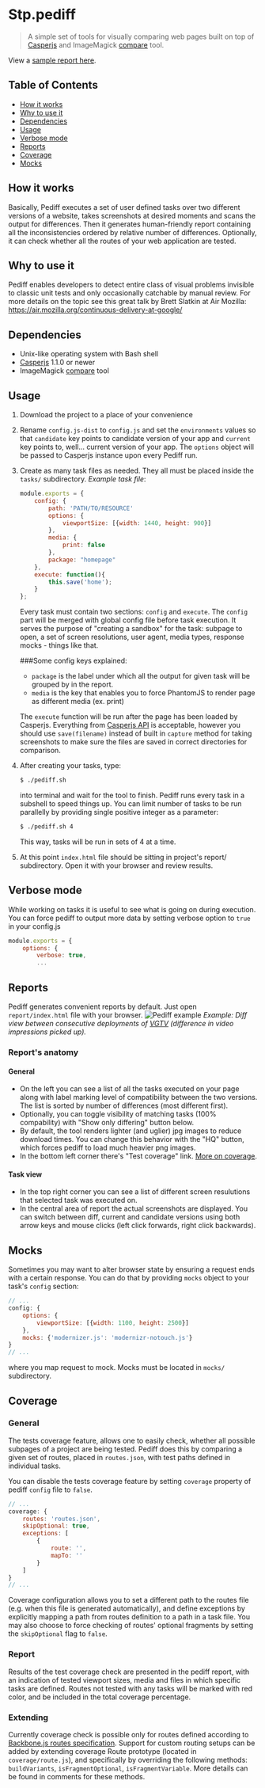 # Stp.pediff

>A simple set of tools for visually comparing web pages built on top of
><a href="http://casperjs.org/" target="_blank">Casperjs</a> and ImageMagick
><a href="http://www.imagemagick.org/script/compare.php" target="_blank">compare</a> tool.

View a [sample report here](http://schibsted-tech-polska.github.io/stp.pediff/report/index.html).

## Table of Contents
* [How it works](#how-it-works)
* [Why to use it](#why-to-use-it)
* [Dependencies](#dependencies)
* [Usage](#usage)
* [Verbose mode](#verbose-mode)
* [Reports](#reports)
* [Coverage](#coverage)
* [Mocks](#mocks)

## How it works
Basically, Pediff executes a set of user defined tasks over two different versions of a website,
takes screenshots at desired moments and scans the output for differences.
Then it generates human-friendly report containing all the inconsistencies ordered by
relative number of differences. Optionally, it can check whether all the routes of your web application
are tested.

## Why to use it
Pediff enables developers to detect entire class of visual problems invisible to
classic unit tests and only occasionally catchable by manual review. For more details on the topic
see this great talk by Brett Slatkin at Air Mozilla:
https://air.mozilla.org/continuous-delivery-at-google/

## Dependencies
*   Unix-like operating system with Bash shell
*   [Casperjs](http://casperjs.org/) 1.1.0 or newer
*   ImageMagick [compare](http://www.imagemagick.org/script/compare.php) tool

## Usage
1.  Download the project to a place of your convenience
2.  Rename `config.js-dist` to `config.js` and set the `environments` values so that `candidate` key
    points to candidate version of your app and `current` key points to, well... current version of
    your app. The `options` object will be passed to Casperjs instance upon every Pediff run.
3.  Create as many task files as needed. They all must be placed inside the `tasks/` subdirectory.
    _Example task file_:

    ```javascript
    module.exports = {
        config: {
            path: 'PATH/TO/RESOURCE'
            options: {
                viewportSize: [{width: 1440, height: 900}]
            },
            media: {
                print: false
            },
            package: "homepage"
        },
        execute: function(){
            this.save('home');
        }
    };
    ```
    Every task must contain two sections: `config` and `execute`. The `config` part will be merged
    with global config file before task execution. It serves the purpose of "creating a sandbox" for
    the task: subpage to open, a set of screen resolutions, user agent, media types,
    response mocks - things like that.
    
    ###Some config keys explained:
    * `package` is the label under which all the output for given task will be grouped by in the report.
    * `media` is the key that enables you to force PhantomJS to render page as different media (ex.
      print)
    
    The `execute` function will be run after the page has been loaded by Casperjs. Everything from
    [Casperjs API](http://casperjs.org/api.html) is acceptable, however you should use
    `save(filename)` instead of built in `capture` method for taking screenshots to make sure the
    files are saved in correct directories for comparison.

4.  After creating your tasks, type:

    ```bash
    $ ./pediff.sh
    ```
    into terminal and wait for the tool to finish.
    Pediff runs every task in a subshell to speed things up. You can limit number of tasks
    to be run parallelly by providing single positive integer as a parameter:

    ```bash
    $ ./pediff.sh 4
    ```
    This way, tasks will be run in sets of 4 at a time.

5.  At this point `index.html` file should be sitting in project's report/ subdirectory. Open it with your
    browser and review results.

## Verbose mode
While working on tasks it is useful to see what is going on during execution.
You can force pediff to output more data by setting verbose option to `true` in your config.js

```javascript
module.exports = {
    options: {
        verbose: true,
        ...
```

## Reports
Pediff generates convenient reports by default. Just open `report/index.html` file with your browser.
![Pediff example](https://dl.dropboxusercontent.com/u/10807323/pediff_report.jpg)
_Example: Diff view between consecutive deployments of [VGTV](http://www.vgtv.no) (difference in video impressions picked up)._

### Report's anatomy

#### General

* On the left you can see a list of all the tasks executed on your page along with label marking
level of compatibility between the two versions. The list is sorted by number of differences
(most different first).
* Optionally, you can toggle visibility of matching tasks (100% compability) with "Show only
differing" button below.
* By default, the tool renders lighter (and uglier) jpg images to reduce download times. You can change
this behavior with the "HQ" button, which forces pediff to load much heavier png images.
* In the bottom left corner there's "Test coverage" link. [More on coverage](#coverage).

#### Task view

* In the top right corner you can see a list of different screen resulutions that selected task was
  executed on.
* In the central area of report the actual screenshots are displayed. You can switch between
  diff, current and candidate versions using both arrow keys and mouse clicks (left click forwards,
  right click backwards).

## Mocks
Sometimes you may want to alter browser state by ensuring a request ends with a certain response.
You can do that by providing `mocks` object to your task's `config` section:

```javascript
// ...
config: {
    options: {
        viewportSize: [{width: 1100, height: 2500}]
    },
    mocks: {'modernizer.js': 'modernizr-notouch.js'}
}
// ...

```
where you map request to mock. Mocks must be located in `mocks/` subdirectory.

## Coverage

### General
The tests coverage feature, allows one to easily check, whether all possible subpages of a project are being tested.
Pediff does this by comparing a given set of routes, placed in `routes.json`, with test paths defined in individual tasks.

You can disable the tests coverage feature by setting `coverage` property of pediff `config` file to `false`.

```javascript
// ...
coverage: {
    routes: 'routes.json',
    skipOptional: true,
    exceptions: [
        {
            route: '',
            mapTo: ''
        }
    ]
}
// ...

```

Coverage configuration allows you to set a different path to the routes file (e.g. when this file is generated
automatically), and define exceptions by explicitly mapping a path from routes definition to a path in a task file.
You may also choose to force checking of routes' optional fragments by setting the `skipOptional` flag to `false`.

### Report
Results of the test coverage check are presented in the pediff report, with an indication of tested viewport sizes,
media and files in which specific tasks are defined. Routes not tested with any tasks will be marked with red color,
and be included in the total coverage percentage.

### Extending
Currently coverage check is possible only for routes defined according to
[Backbone.js routes specification](http://backbonejs.org/#Router-extend). Support for custom routing setups can be
added by extending coverage Route prototype (located in `coverage/route.js`), and specifically by overriding the
following methods: `buildVariants`, `isFragmentOptional`, `isFragmentVariable`. More details can be found in comments
for these methods.
